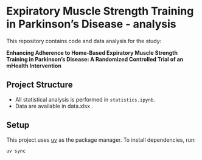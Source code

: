 # Expiratory Muscle Strength Training in Parkinson’s Disease - analysis

This repository contains code and data analysis for the study:

**Enhancing Adherence to Home-Based Expiratory Muscle Strength Training in Parkinson’s Disease: A Randomized Controlled Trial of an mHealth Intervention**

## Project Structure

- All statistical analysis is performed in `statistics.ipynb`.
- Data are available in data.xlsx .

## Setup

This project uses [uv](https://github.com/astral-sh/uv) as the package manager. To install dependencies, run:

```bash
uv sync
```